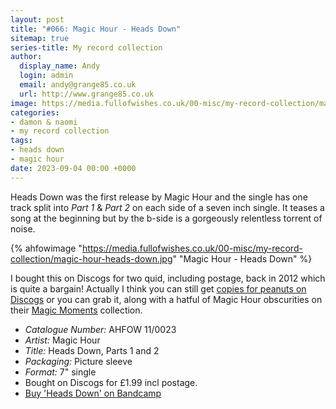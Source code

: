```yaml
---
layout: post
title: "#066: Magic Hour - Heads Down"
sitemap: true
series-title: My record collection
author:
  display_name: Andy
  login: admin
  email: andy@grange85.co.uk
  url: http://www.grange85.co.uk
image: https://media.fullofwishes.co.uk/00-misc/my-record-collection/magic-hour-heads-down.jpg
categories:
- damon & naomi
- my record collection
tags:
- heads down
- magic hour
date: 2023-09-04 00:00 +0000
---
```

Heads Down was the first release by Magic Hour and the single has one track split into _Part 1_ & _Part 2_ on each side of a seven inch single. It teases a song at the beginning but by the b-side is a gorgeously relentless torrent of noise.

{% ahfowimage "https://media.fullofwishes.co.uk/00-misc/my-record-collection/magic-hour-heads-down.jpg" "Magic Hour - Heads Down" %}

I bought this on Discogs for two quid, including postage, back in 2012 which is quite a bargain! Actually I think you can still get [copies for peanuts on Discogs](https://www.discogs.com/sell/release/525802?ev=rb) or you can grab it, along with a hatful of Magic Hour obscurities on their [Magic Moments](https://magic-hour.bandcamp.com/album/magic-moments) collection.

 - *Catalogue Number:* AHFOW 11/0023
 - *Artist:* Magic Hour
 - *Title:* Heads Down, Parts 1 and 2
 - *Packaging:* Picture sleeve
 - *Format:* 7" single
 - Bought on Discogs for £1.99 incl postage.
 - [Buy 'Heads Down' on Bandcamp](https://magic-hour.bandcamp.com/album/magic-moments)

